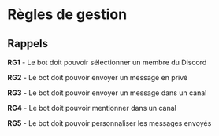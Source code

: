# Règles de gestion

## Rappels 

**RG1** - Le bot doit pouvoir sélectionner un membre du Discord

**RG2** - Le bot doit pouvoir envoyer un message en privé

**RG3** - Le bot doit pouvoir envoyer un message dans un canal

**RG4** - Le bot doit pouvoir mentionner dans un canal

**RG5** - Le bot doit pouvoir personnaliser les messages envoyés

